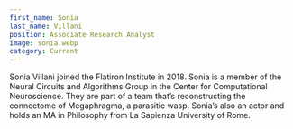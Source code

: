 ```yaml
---
first_name: Sonia 
last_name: Villani
position: Associate Research Analyst
image: sonia.webp
category: Current
---
```

<!-- bio below -->
Sonia Villani joined the Flatiron Institute in 2018. Sonia is a member of the Neural Circuits and Algorithms Group in the Center for Computational Neuroscience. They are part of a team that’s reconstructing the connectome of Megaphragma, a parasitic wasp. Sonia’s also an actor and holds an MA in Philosophy from La Sapienza University of Rome.